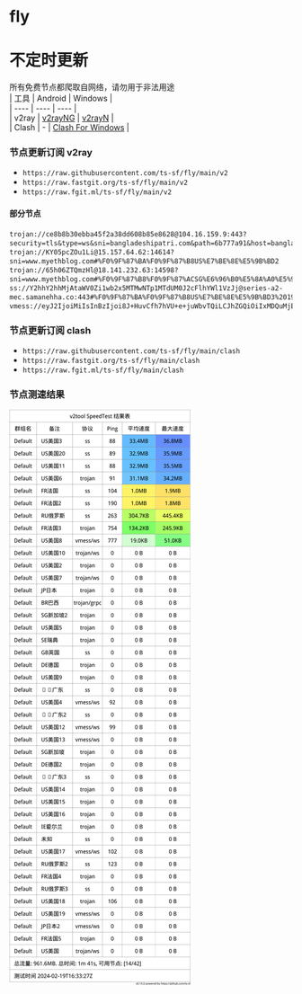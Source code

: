 # fly
# 不定时更新
所有免费节点都爬取自网络，请勿用于非法用途  
|  工具  | Android  | Windows  |  
|  ----  | ----   | ----  |  
| v2ray  | [v2rayNG](https://github.com/2dust/v2rayNG/releases) | [v2rayN](https://github.com/2dust/v2rayN/releases) |  
| Clash  | - | [Clash For Windows](https://github.com/2dust/clashN/releases) | 
  
### 节点更新订阅  v2ray
- `https://raw.githubusercontent.com/ts-sf/fly/main/v2`  
- `https://raw.fastgit.org/ts-sf/fly/main/v2`  
- `https://raw.fgit.ml/ts-sf/fly/main/v2`  
#### 部分节点  
``` 
trojan://ce8b8b30ebba45f2a38dd608b85e8628@104.16.159.9:443?security=tls&type=ws&sni=bangladeshipatri.com&path=6b777a91&host=bangladeshipatri.com#%F0%9F%87%BA%F0%9F%87%B8US%E7%BE%8E%E5%9B%BD
trojan://KY05pcZOu1Li@15.157.64.62:14614?sni=www.myethblog.com#%F0%9F%87%BA%F0%9F%87%B8US%E7%BE%8E%E5%9B%BD2
trojan://65h06ZTQmzHl@18.141.232.63:14598?sni=www.myethblog.com#%F0%9F%87%B8%F0%9F%87%ACSG%E6%96%B0%E5%8A%A0%E5%9D%A1
ss://Y2hhY2hhMjAtaWV0Zi1wb2x5MTMwNTp1MTdUM0J2cFlhYWl1VzJj@series-a2-mec.samanehha.co:443#%F0%9F%87%BA%F0%9F%87%B8US%E7%BE%8E%E5%9B%BD3%2019.6MB%2Fs
vmess://eyJ2IjoiMiIsInBzIjoi8J+HuvCfh7hVU+e+juWbvTQiLCJhZGQiOiIxMDQuMjEuMjMxLjM1IiwicG9ydCI6IjgwIiwiaWQiOiI3MDIyOTgyZi1kYTRjLTQ4YzktYzY2MC1iMjMxNWFiZGNmN2UiLCJhaWQiOiIwIiwic2N5IjoiYXV0byIsIm5ldCI6IndzIiwidHlwZSI6Im5vbmUiLCJob3N0IjoiYS5wcmFwdDUuaXIiLCJwYXRoIjoiLz9lZD0yMDQ4IiwidGxzIjoiIiwic25pIjoiIiwidGVzdF9uYW1lIjoiVVPnvo7lm700In0=
```
### 节点更新订阅  clash
- `https://raw.githubusercontent.com/ts-sf/fly/main/clash`  
- `https://raw.fastgit.org/ts-sf/fly/main/clash`  
- `https://raw.fgit.ml/ts-sf/fly/main/clash`  

### 节点测速结果
![image](traffic.png)
